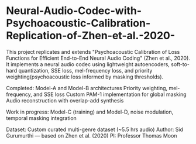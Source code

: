 # Neural-Audio-Codec-with-Psychoacoustic-Calibration-Replication-of-Zhen-et-al.-2020-
This project replicates and extends "Psychoacoustic Calibration of Loss Functions for Efficient End-to-End Neural Audio Coding" (Zhen et al., 2020). It implements a neural audio codec using lightweight autoencoders, soft-to-hard quantization, SSE loss, mel-frequency loss, and priority weighting(psychoacoustic loss informed by masking thresholds).

Completed:
Model-A and Model-B architectures
Priority weighting, mel-frequency, and SSE loss
Custom PAM-1 implementation for global masking
Audio reconstruction with overlap-add synthesis

Work in progress: 
Model-C (training) and Model-D, noise modulation, temporal masking integration

Dataset: Custom curated multi-genre dataset (~5.5 hrs audio)
Author: Sid Gurumurthi — based on Zhen et al. (2020)
PI: Professor Thomas Moon
